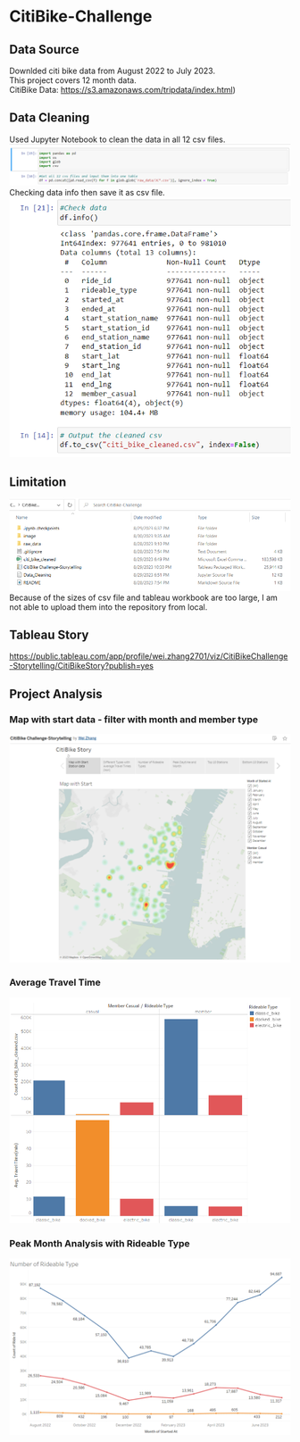 # CitiBike-Challenge

## Data Source
Downlded citi bike data from August 2022 to July 2023. <br>
This project covers 12 month data.<br>
CitiBike Data: https://s3.amazonaws.com/tripdata/index.html)

## Data Cleaning
Used Jupyter Notebook to clean the data in all 12 csv files.
<img src="/image/data_cleaning_1.png" />
Checking data info then save it as csv file.
<img src="/image/data_cleaning_2.png" />

## Limitation
<img src="/image/cleaned_csv.png" />
Because of the sizes of csv file and tableau workbook are too large, I am not able to upload them into the repository from local.

## Tableau Story
https://public.tableau.com/app/profile/wei.zhang2701/viz/CitiBikeChallenge-Storytelling/CitiBikeStory?publish=yes

## Project Analysis
### Map with start data - filter with month and member type
<img src="/image/tableau_story.png" />

### Average Travel Time
<img src="/image/travel_time.png" />

### Peak Month Analysis with Rideable Type
<img src="/image/rideable_type.png" />
